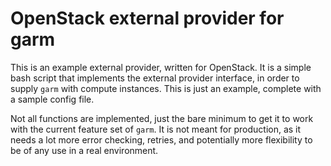 # OpenStack external provider for garm

This is an example external provider, written for OpenStack. It is a simple bash script that implements the external provider interface, in order to supply ```garm``` with compute instances. This is just an example, complete with a sample config file.

Not all functions are implemented, just the bare minimum to get it to work with the current feature set of ```garm```. It is not meant for production, as it needs a lot more error checking, retries, and potentially more flexibility to be of any use in a real environment.
